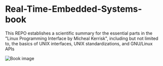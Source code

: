 # Real-Time-Embedded-Systems-book

This REPO establishes a scientific summary for the essential parts in the "Linux Programming Interface by Micheal Kerrisk", including but not limited to, the basics of UNIX interfaces, UNIX standardizations, and GNU/Linux APIs

![Book image](https://m.media-amazon.com/images/I/51rqBy5QGUL._AC_UF1000,1000_QL80_.jpg)
